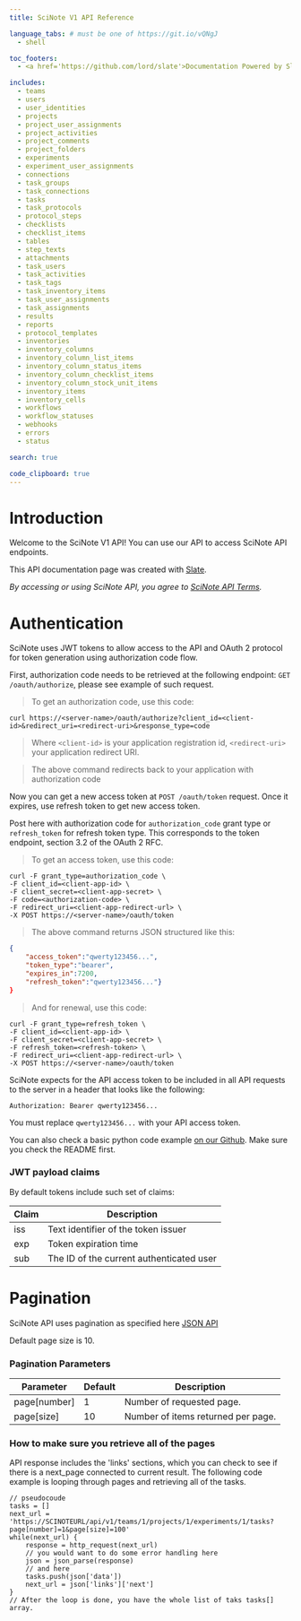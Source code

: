 ```yaml
---
title: SciNote V1 API Reference

language_tabs: # must be one of https://git.io/vQNgJ
  - shell

toc_footers:
  - <a href='https://github.com/lord/slate'>Documentation Powered by Slate</a>

includes:
  - teams
  - users
  - user_identities
  - projects
  - project_user_assignments
  - project_activities
  - project_comments
  - project_folders
  - experiments
  - experiment_user_assignments
  - connections
  - task_groups
  - task_connections
  - tasks
  - task_protocols
  - protocol_steps
  - checklists
  - checklist_items
  - tables
  - step_texts
  - attachments
  - task_users
  - task_activities
  - task_tags
  - task_inventory_items
  - task_user_assignments
  - task_assignments
  - results
  - reports
  - protocol_templates
  - inventories
  - inventory_columns
  - inventory_column_list_items
  - inventory_column_status_items
  - inventory_column_checklist_items
  - inventory_column_stock_unit_items
  - inventory_items
  - inventory_cells
  - workflows
  - workflow_statuses
  - webhooks
  - errors
  - status

search: true

code_clipboard: true
---
```


# Introduction

Welcome to the SciNote V1 API! You can use our API to access SciNote API endpoints.

This API documentation page was created with [Slate](https://github.com/lord/slate).

_By accessing or using SciNote API, you agree to [SciNote API Terms](https://www.scinote.net/legal/api-terms/)._

# Authentication

SciNote uses JWT tokens to allow access to the API and OAuth 2 protocol for token generation using authorization code flow.

First, authorization code needs to be retrieved at the following endpoint: `GET /oauth/authorize`, please see example of such request.

> To get an authorization code, use this code:

```shell
curl https://<server-name>/oauth/authorize?client_id=<client-id>&redirect_uri=<redirect-uri>&response_type=code
```
> Where `<client-id>` is your application registration id, `<redirect-uri>` your application redirect URI.

> The above command redirects back to your application with authorization code

Now you can get a new access token at `POST /oauth/token` request. Once it expires, use refresh token to get new access token.

Post here with authorization code for `authorization_code` grant type or `refresh_token` for refresh token type. This corresponds to the token endpoint, section 3.2 of the OAuth 2 RFC.

> To get an access token, use this code:

```shell
curl -F grant_type=authorization_code \
-F client_id=<client-app-id> \
-F client_secret=<client-app-secret> \
-F code=<authorization-code> \
-F redirect_uri=<client-app-redirect-url> \
-X POST https://<server-name>/oauth/token
```

> The above command returns JSON structured like this:

```json
{
    "access_token":"qwerty123456...",
    "token_type":"bearer",
    "expires_in":7200,
    "refresh_token":"qwerty123456..."}
}
```

> And for renewal, use this code:

```shell
curl -F grant_type=refresh_token \
-F client_id=<client-app-id> \
-F client_secret=<client-app-secret> \
-F refresh_token=<refresh-token> \
-F redirect_uri=<client-app-redirect-url> \
-X POST https://<server-name>/oauth/token
```

SciNote expects for the API access token to be included in all API requests to the server in a header that looks like the following:

`Authorization: Bearer qwerty123456...`

<aside class="notice">
You must replace <code>qwerty123456...</code> with your API access token.
</aside>

You can also check a basic python code example [on our Github](https://github.com/biosistemika/scinote-python-api-client-example). Make sure you check the README first.

### JWT payload claims

By default tokens include such set of claims:

Claim | Description
--------- | -----------
iss | Text identifier of the token issuer
exp | Token expiration time
sub | The ID of the current authenticated user

# Pagination

SciNote API uses pagination as specified here [JSON API](http://jsonapi.org/format/#fetching-pagination)

Default page size is 10.

### Pagination Parameters

Parameter | Default | Description
--------- | ------- | -----------
page[number] | 1 | Number of requested page.
page[size] | 10 | Number of items returned per page.


### How to make sure you retrieve all of the pages

API response includes the 'links' sections, which you can check to see if there is a next_page connected to current result.
The following code example is looping through pages and retrieving all of the tasks.
```
// pseudocoude
tasks = []
next_url = 'https://SCINOTEURL/api/v1/teams/1/projects/1/experiments/1/tasks?page[number]=1&page[size]=100'
while(next_url) {
    response = http_request(next_url)
    // you would want to do some error handling here
    json = json_parse(response)
    // and here
    tasks.push(json['data'])
    next_url = json['links']['next']
}
// After the loop is done, you have the whole list of taks tasks[] array.
```
